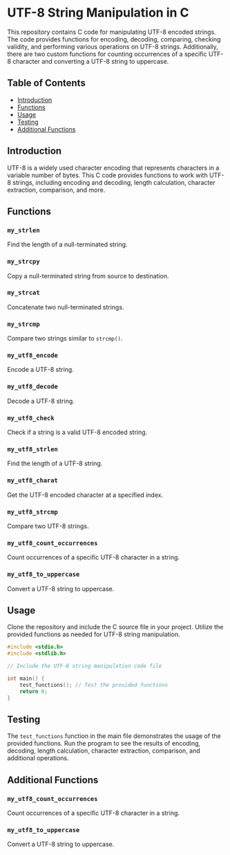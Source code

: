 # UTF-8 String Manipulation in C

This repository contains C code for manipulating UTF-8 encoded strings. The code provides functions for encoding, decoding, comparing, checking validity, and performing various operations on UTF-8 strings. Additionally, there are two custom functions for counting occurrences of a specific UTF-8 character and converting a UTF-8 string to uppercase.

## Table of Contents

- [Introduction](#introduction)
- [Functions](#functions)
- [Usage](#usage)
- [Testing](#testing)
- [Additional Functions](#additional-functions)

## Introduction

UTF-8 is a widely used character encoding that represents characters in a variable number of bytes. This C code provides functions to work with UTF-8 strings, including encoding and decoding, length calculation, character extraction, comparison, and more.

## Functions

### `my_strlen`

Find the length of a null-terminated string.

### `my_strcpy`

Copy a null-terminated string from source to destination.

### `my_strcat`

Concatenate two null-terminated strings.

### `my_strcmp`

Compare two strings similar to `strcmp()`.

### `my_utf8_encode`

Encode a UTF-8 string.

### `my_utf8_decode`

Decode a UTF-8 string.

### `my_utf8_check`

Check if a string is a valid UTF-8 encoded string.

### `my_utf8_strlen`

Find the length of a UTF-8 string.

### `my_utf8_charat`

Get the UTF-8 encoded character at a specified index.

### `my_utf8_strcmp`

Compare two UTF-8 strings.

### `my_utf8_count_occurrences`

Count occurrences of a specific UTF-8 character in a string.

### `my_utf8_to_uppercase`

Convert a UTF-8 string to uppercase.

## Usage

Clone the repository and include the C source file in your project. Utilize the provided functions as needed for UTF-8 string manipulation.

```c
#include <stdio.h>
#include <stdlib.h>

// Include the UTF-8 string manipulation code file

int main() {
    test_functions(); // Test the provided functions
    return 0;
}
```

## Testing

The `test_functions` function in the main file demonstrates the usage of the provided functions. Run the program to see the results of encoding, decoding, length calculation, character extraction, comparison, and additional operations.

## Additional Functions

### `my_utf8_count_occurrences`

Count occurrences of a specific UTF-8 character in a string.

### `my_utf8_to_uppercase`

Convert a UTF-8 string to uppercase.
